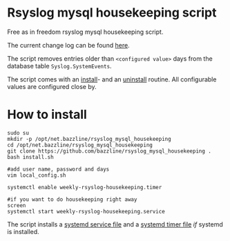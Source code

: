# Rsyslog mysql housekeeping script

Free as in freedom rsyslog mysql housekeeping script.

The current change log can be found [here](CHANGELOG.md).

The script removes entries older than `<configured value>` days from the database table `Syslog.SystemEvents`.

The script comes with an [install](install.sh)- and an [uninstall](uninstall.sh) routine.
All configurable values are configured close by.

# How to install

```
sudo su
mkdir -p /opt/net.bazzline/rsyslog_mysql_housekeeping
cd /opt/net.bazzline/rsyslog_mysql_housekeeping
git clone https://github.com/bazzline/rsyslog_mysql_housekeeping .
bash install.sh

#add user name, password and days
vim local_config.sh

systemctl enable weekly-rsyslog-housekeeping.timer

#if you want to do housekeeping right away
screen
systemctl start weekly-rsyslog-housekeeping.service
```

The script installs a [systemd service file](weekly-rsyslog-housekeeping.service.dist) and a [systemd timer file](weekly-rsyslog-housekeeping.timer) *if* systemd is installed.

